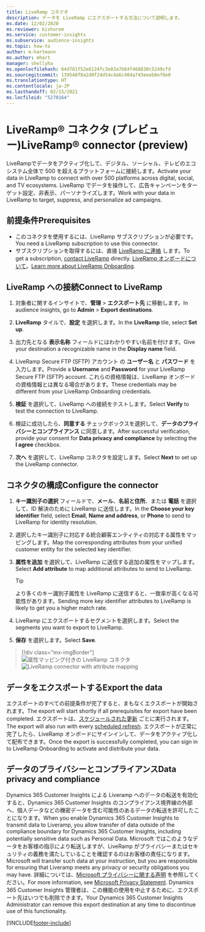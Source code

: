 ```yaml
---
title: LiveRamp コネクタ
description: データを LiveRamp にエクスポートする方法について説明します。
ms.date: 12/02/2020
ms.reviewer: kishorem
ms.service: customer-insights
ms.subservice: audience-insights
ms.topic: how-to
author: m-hartmann
ms.author: mhart
manager: shellyha
ms.openlocfilehash: 64d781f52e8124fc3e83a7b84f468830c5249cfd
ms.sourcegitcommit: 139548f8a2d0f24d54c4a6c404a743eeeb8ef8e0
ms.translationtype: HT
ms.contentlocale: ja-JP
ms.lasthandoff: 02/15/2021
ms.locfileid: "5270164"
---
```

# <a name="liverampreg-connector-preview"></a><span data-ttu-id="2602c-103">LiveRamp&reg; コネクタ (プレビュー)</span><span class="sxs-lookup"><span data-stu-id="2602c-103">LiveRamp&reg; connector (preview)</span></span>

<span data-ttu-id="2602c-104">LiveRampでデータをアクティブ化して、デジタル、ソーシャル、テレビのエコシステム全体で 500 を超えるプラットフォームに接続します。</span><span class="sxs-lookup"><span data-stu-id="2602c-104">Activate your data in LiveRamp to connect with over 500 platforms across digital, social, and TV ecosystems.</span></span> <span data-ttu-id="2602c-105">LiveRamp でデータを操作して、広告キャンペーンをターゲット設定、非表示、パーソナライズします。</span><span class="sxs-lookup"><span data-stu-id="2602c-105">Work with your data in LiveRamp to target, suppress, and personalize ad campaigns.</span></span>

## <a name="prerequisites"></a><span data-ttu-id="2602c-106">前提条件</span><span class="sxs-lookup"><span data-stu-id="2602c-106">Prerequisites</span></span>

- <span data-ttu-id="2602c-107">このコネクタを使用するには、LiveRamp サブスクリプションが必要です。</span><span class="sxs-lookup"><span data-stu-id="2602c-107">You need a LiveRamp subscription to use this connector.</span></span>
- <span data-ttu-id="2602c-108">サブスクリプションを取得するには、直接 [LiveRamp に連絡](https://liveramp.com/contact/) します。</span><span class="sxs-lookup"><span data-stu-id="2602c-108">To get a subscription, [contact LiveRamp](https://liveramp.com/contact/) directly.</span></span> <span data-ttu-id="2602c-109">[LiveRamp オンボードについて](https://liveramp.com/our-platform/data-onboarding/)。</span><span class="sxs-lookup"><span data-stu-id="2602c-109">[Learn more about LiveRamp Onboarding](https://liveramp.com/our-platform/data-onboarding/).</span></span>

## <a name="connect-to-liveramp"></a><span data-ttu-id="2602c-110">LiveRamp への接続</span><span class="sxs-lookup"><span data-stu-id="2602c-110">Connect to LiveRamp</span></span>

1. <span data-ttu-id="2602c-111">対象者に関するインサイトで、**管理** > **エクスポート先** に移動します。</span><span class="sxs-lookup"><span data-stu-id="2602c-111">In audience insights, go to **Admin** > **Export destinations**.</span></span>

1. <span data-ttu-id="2602c-112">**LiveRamp** タイルで、**設定** を選択します。</span><span class="sxs-lookup"><span data-stu-id="2602c-112">In the **LiveRamp** tile, select **Set up**.</span></span>

1. <span data-ttu-id="2602c-113">出力先となる **表示名称** フィールドにはわかりやすい名前を付けます。</span><span class="sxs-lookup"><span data-stu-id="2602c-113">Give your destination a recognizable name in the **Display name** field.</span></span>

1. <span data-ttu-id="2602c-114">LiveRamp Secure FTP (SFTP) アカウント の **ユーザー名** と **パスワード** を入力します。</span><span class="sxs-lookup"><span data-stu-id="2602c-114">Provide a **Username** and **Password** for your LiveRamp Secure FTP (SFTP) account.</span></span>
<span data-ttu-id="2602c-115">これらの資格情報は、LiveRamp オンボードの資格情報とは異なる場合があります。</span><span class="sxs-lookup"><span data-stu-id="2602c-115">These credentials may be different from your LiveRamp Onboarding credentials.</span></span>

1. <span data-ttu-id="2602c-116">**検証** を選択して、LiveRamp への接続をテストします。</span><span class="sxs-lookup"><span data-stu-id="2602c-116">Select **Verify** to test the connection to LiveRamp.</span></span>

1. <span data-ttu-id="2602c-117">検証に成功したら、**同意する** チェックボックスを選択して、**データのプライバシーとコンプライアンス** に同意します。</span><span class="sxs-lookup"><span data-stu-id="2602c-117">After successful verification, provide your consent for **Data privacy and compliance** by selecting the **I agree** checkbox.</span></span>

1. <span data-ttu-id="2602c-118">**次へ** を選択して、LiveRamp コネクタを設定します。</span><span class="sxs-lookup"><span data-stu-id="2602c-118">Select **Next** to set up the LiveRamp connector.</span></span>

## <a name="configure-the-connector"></a><span data-ttu-id="2602c-119">コネクタの構成</span><span class="sxs-lookup"><span data-stu-id="2602c-119">Configure the connector</span></span>

1. <span data-ttu-id="2602c-120">**キー識別子の選択** フィールドで、**メール**、**名前と住所**、または **電話** を選択して、ID 解決のために LiveRamp に送信します。</span><span class="sxs-lookup"><span data-stu-id="2602c-120">In the **Choose your key identifier** field, select **Email**,  **Name and address**, or **Phone** to send to LiveRamp for identity resolution.</span></span>

1. <span data-ttu-id="2602c-121">選択したキー識別子に対応する統合顧客エンティティの対応する属性をマッピングします。</span><span class="sxs-lookup"><span data-stu-id="2602c-121">Map the corresponding attributes from your unified customer entity for the selected key identifier.</span></span>

1. <span data-ttu-id="2602c-122">**属性を追加** を選択して、LiveRamp に送信する追加の属性をマップします。</span><span class="sxs-lookup"><span data-stu-id="2602c-122">Select **Add attribute** to map additional attributes to send to LiveRamp.</span></span>

   > [!TIP]
   > <span data-ttu-id="2602c-123">より多くのキー識別子属性を LiveRamp に送信すると、一致率が高くなる可能性があります。</span><span class="sxs-lookup"><span data-stu-id="2602c-123">Sending more key identifier attributes to LiveRamp is likely to get you a higher match rate.</span></span>

1. <span data-ttu-id="2602c-124">LiveRamp にエクスポートするセグメントを選択します。</span><span class="sxs-lookup"><span data-stu-id="2602c-124">Select the segments you want to export to LiveRamp.</span></span>

1. <span data-ttu-id="2602c-125">**保存** を選択します。</span><span class="sxs-lookup"><span data-stu-id="2602c-125">Select **Save**.</span></span>

> [!div class="mx-imgBorder"]
> <span data-ttu-id="2602c-126">![属性マッピング付きの LiveRamp コネクタ](media/export-liveramp-segments.png "属性マッピング付きの LiveRamp コネクタ")</span><span class="sxs-lookup"><span data-stu-id="2602c-126">![LiveRamp connector with attribute mapping](media/export-liveramp-segments.png "LiveRamp connector with attribute mapping")</span></span>

## <a name="export-the-data"></a><span data-ttu-id="2602c-127">データをエクスポートする</span><span class="sxs-lookup"><span data-stu-id="2602c-127">Export the data</span></span>

<span data-ttu-id="2602c-128">エクスポートのすべての前提条件が完了すると、まもなくエクスポートが開始されます。</span><span class="sxs-lookup"><span data-stu-id="2602c-128">The export will start shortly if all prerequisites for export have been completed.</span></span> <span data-ttu-id="2602c-129">エクスポートは、[スケジュールされた更新](system.md#schedule-tab) ごとに実行されます。</span><span class="sxs-lookup"><span data-stu-id="2602c-129">The export will also run with every [scheduled refresh](system.md#schedule-tab).</span></span>
<span data-ttu-id="2602c-130">エクスポートが正常に完了したら、LiveRamp オンボードにサインインして、データをアクティブ化して配布できます。</span><span class="sxs-lookup"><span data-stu-id="2602c-130">Once the export is successfully completed, you can sign in to LiveRamp Onboarding to activate and distribute your data.</span></span>

## <a name="data-privacy-and-compliance"></a><span data-ttu-id="2602c-131">データのプライバシーとコンプライアンス</span><span class="sxs-lookup"><span data-stu-id="2602c-131">Data privacy and compliance</span></span>

<span data-ttu-id="2602c-132">Dynamics 365 Customer Insights による Liveramp へのデータの転送を有効化すると、Dynamics 365 Customer Insights のコンプライアンス境界線の外部へ、個人データなどの機密データを含む可能性のあるデータの転送を許可したことになります。</span><span class="sxs-lookup"><span data-stu-id="2602c-132">When you enable Dynamics 365 Customer Insights to transmit data to Liveramp, you allow transfer of data outside of the compliance boundary for Dynamics 365 Customer Insights, including potentially sensitive data such as Personal Data.</span></span> <span data-ttu-id="2602c-133">Microsoft ではこのようなデータをお客様の指示により転送しますが、LiveRamp がプライバシーまたはセキュリティの義務を満たしていることを確認するのはお客様の責任になります。</span><span class="sxs-lookup"><span data-stu-id="2602c-133">Microsoft will transfer such data at your instruction, but you are responsible for ensuring that Liveramp meets any privacy or security obligations you may have.</span></span> <span data-ttu-id="2602c-134">詳細については、[Microsoft プライバシーに関する声明](https://go.microsoft.com/fwlink/?linkid=396732) を参照してください。</span><span class="sxs-lookup"><span data-stu-id="2602c-134">For more information, see [Microsoft Privacy Statement](https://go.microsoft.com/fwlink/?linkid=396732).</span></span>
<span data-ttu-id="2602c-135">Dynamics 365 Customer Insights 管理者は、この機能の使用を中止するために、エクスポート先はいつでも削除できます。</span><span class="sxs-lookup"><span data-stu-id="2602c-135">Your Dynamics 365 Customer Insights Administrator can remove this export destination at any time to discontinue use of this functionality.</span></span>

[!INCLUDE[footer-include](../includes/footer-banner.md)]